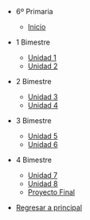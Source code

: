 - 6º Primaria

  - [Inicio](6-primaria/inicio)

- 1 Bimestre

  - [Unidad 1](6-primaria/unidad-1.md)
  - [Unidad 2](6-primaria/unidad-2.md)

- 2 Bimestre 

  - [Unidad 3](6-primaria/unidad-3.md)
  - [Unidad 4](6-primaria/unidad-4.md)

- 3 Bimestre

  - [Unidad 5](6-primaria/unidad-5.md)
  - [Unidad 6](6-primaria/unidad-6.md)

- 4 Bimestre

  - [Unidad 7](6-primaria/unidad-7.md)
  - [Unidad 8](6-primaria/unidad-8.md)
  - [Proyecto Final](6-primaria/proyecto-final.md)

- [Regresar a principal](/)


